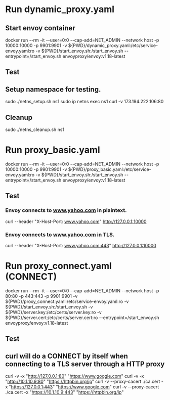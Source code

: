 # Run dynamic_proxy.yaml

## Start envoy container
docker run --rm -it --user=0:0 --cap-add=NET_ADMIN --network host -p 10000:10000 -p 9901:9901 -v ${PWD}/dynamic_proxy.yaml:/etc/service-envoy.yaml:ro -v ${PWD}/start_envoy.sh:/start_envoy.sh --entrypoint=/start_envoy.sh envoyproxy/envoy:v1.18-latest

## Test
## Setup namespace for testing.
sudo ./netns_setup.sh ns1
sudo ip netns exec ns1 curl -v 173.194.222.106:80

## Cleanup
sudo ./netns_cleanup.sh ns1



# Run proxy_basic.yaml
docker run --rm -it --user=0:0 --cap-add=NET_ADMIN --network host -p 10000:10000 -p 9901:9901 -v ${PWD}/proxy_basic.yaml:/etc/service-envoy.yaml:ro -v ${PWD}/start_envoy.sh:/start_envoy.sh --entrypoint=/start_envoy.sh envoyproxy/envoy:v1.18-latest

## Test
### Envoy connects to www.yahoo.com in plaintext.
curl --header "X-Host-Port: www.yahoo.com" http://127.0.0.1:10000
### Envoy connects to www.yahoo.com in TLS.
curl --header "X-Host-Port: www.yahoo.com:443" http://127.0.0.1:10000



# Run proxy_connect.yaml (CONNECT)
docker run --rm -it --user=0:0 --cap-add=NET_ADMIN --network host -p 80:80 -p 443:443 -p 9901:9901 -v ${PWD}/proxy_connect.yaml:/etc/service-envoy.yaml:ro -v ${PWD}/start_envoy.sh:/start_envoy.sh -v ${PWD}/server.key:/etc/certs/server.key:ro -v ${PWD}/server.cert:/etc/certs/server.cert:ro --entrypoint=/start_envoy.sh envoyproxy/envoy:v1.18-latest

## Test
## curl will do a CONNECT by itself when connecting to a TLS server through a HTTP proxy
curl -v -x "http://127.0.0.1:80" "https://www.google.com"
curl -v -x "http://10.1.10.9:80" "https://httpbin.org/ip"
curl -v --proxy-cacert ./ca.cert -x "https://127.0.0.1:443" "https://www.google.com"
curl -v --proxy-cacert ./ca.cert -x "https://10.1.10.9:443" "https://httpbin.org/ip"
